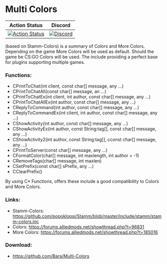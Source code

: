 Multi Colors
============


| Action Status | Discord |
|:-------------:|:-------:|
| [![Action Status](https://github.com/Bara/Multi-Colors/workflows/Compile%20with%20SourceMod/badge.svg)](https://github.com/Bara/Multi-Colors/actions) | [![Discord](https://img.shields.io/discord/388685157286019072.svg)](https://discord.gg/eCsqjcD) |


(based on Stamm-Colors) is a summary of Colors and More Colors. Depending on the game More Colors will be used as default. Should the game be CS:GO Colors will be used. The include providing a perfect base for plugins supporting multiple games.

### Functions:
 + CPrintToChat(int client, const char[] message, any ...)
 + CPrintToChatAll(const char[] message, an ...)
 + CPrintToChatEx(int client, int author, const char[] message, any ...)
 + CPrintToChatAllEx(int author, const char[] message, any ...)
 + CReplyToCommand(int author, const char[] message, any ...)
 + CReplyToCommandEx(int client, int author, const char[] message, any ...)
 + CShowActivity(int author, const char[] message, any ...)
 + CShowActivityEx(int author, const String:tag[], const char[] message, any ...)
 + CShowActivity2(int author, const String:tag[], cconst char[] message, any ...)
 + CPrintToServer(const char[] message, any ...)
 + CFormatColor(char[] message, int maxlength, int author = -1)
 + CRemoveTags(char[] message, int maxlen)
 + CSetPrefix(const char[] sPrefix, any ...)
 + CClearPrefix()

By using C* Functions, offers these include a good compatibility to Colors and More Colors.

### Links:
 + Stamm-Colors: https://github.com/popoklopsi/Stamm/blob/master/include/stamm/stamm-colors.inc
 + Colors: https://forums.alliedmods.net/showthread.php?t=96831
 + More Colors: https://forums.alliedmods.net/showthread.php?t=185016

### Download:
 + https://github.com/Bara/Multi-Colors
